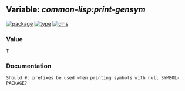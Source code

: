 ## Variable: ***common-lisp:*print-gensym****
[![package](https://img.shields.io/badge/Package-COMMON--LISP-5f9ea0.svg?style=social&colorA=999999)](../) [![type](https://img.shields.io/badge/Type-Variable-5f9ea0.svg?style=social&colorA=999999)](../#variable) [![clhs](https://img.shields.io/badge/CLHS-*PRINT--GENSYM*-5f9ea0.svg?style=social&colorA=999999)](http://www.lispworks.com/documentation/HyperSpec/Body/v_pr_gen.htm) 
### Value
```
T
```
### Documentation
```
Should #: prefixes be used when printing symbols with null SYMBOL-PACKAGE?
```
